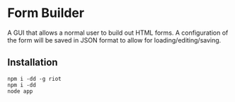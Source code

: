 # Form Builder

A GUI that allows a normal user to build out HTML forms. A configuration of the
form will be saved in JSON format to allow for loading/editing/saving.


## Installation

```
npm i -dd -g riot
npm i -dd
node app
```
